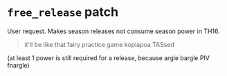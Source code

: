 # `free_release` patch

User request.  Makes season releases not consume season power in TH16.

> it'll be like that fairy practice game kopiapoa TASsed

(at least 1 power is still required for a release, because argle bargle PIV fnargle)

